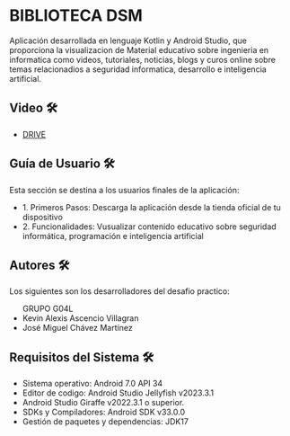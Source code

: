 <h1>BIBLIOTECA DSM</h1>

<p>
Aplicación desarrollada en lenguaje Kotlin y Android Studio, que proporciona la visualizacion de Material educativo sobre ingenieria en informatica 
como videos, tutoriales, noticias, blogs y curos online sobre temas relacionadios a seguridad informatica, desarrollo e inteligencia artificial.
</p>

<h2>Video 🛠️</h2>
<ul>
  <li><A HREF="https://drive.google.com/file/d/1BE1HRa5rTIQc9wX0lJrvTvWj8NnLGd_m/view?usp=sharing">DRIVE</A></li>
</ul>

<h2>Guía de Usuario 🛠️</h2>

<p>
Esta sección se destina a los usuarios finales de la aplicación:
</p>

<ul>
  <li>1. Primeros Pasos: Descarga la aplicación desde la tienda oficial de tu dispositivo</li>
  <li>2. Funcionalidades: Vusualizar contenido educativo sobre seguridad informática, programación e inteligencia artificial</li>
</ul>

<h2>Autores 🛠️</h2>

<p>
Los siguientes son los desarrolladores del desafio practico:
</p>

<ul>
  GRUPO G04L
  <li>Kevin Alexis Ascencio Villagran</li>
  <li>José Miguel Chávez Martínez</li>
</ul>

<h2>Requisitos del Sistema 🛠️</h2>

<ul>
  <li>Sistema operativo: Android 7.0 API 34</li>
  <li>Editor de codigo: Android Studio Jellyfish v2023.3.1</li>
  <li>Android Studio Giraffe v2022.3.1 o superior.</li>
  <li>SDKs y Compiladores: Android SDK v33.0.0</li>
  <li>Gestión de paquetes y dependencias: JDK17</li>
</ul>

